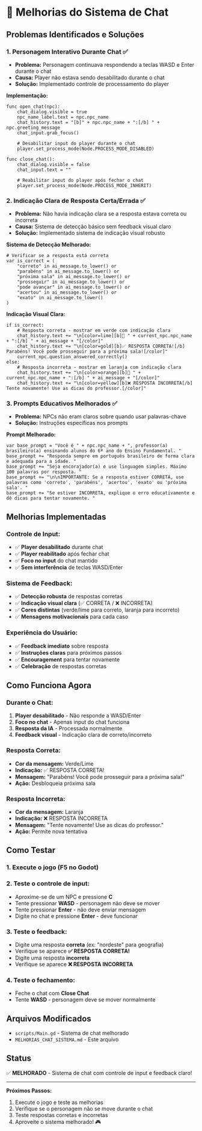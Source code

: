 # 🎯 Melhorias do Sistema de Chat

## Problemas Identificados e Soluções

### 1. **Personagem Interativo Durante Chat** ✅

- **Problema:** Personagem continuava respondendo a teclas WASD e Enter durante o chat
- **Causa:** Player não estava sendo desabilitado durante o chat
- **Solução:** Implementado controle de processamento do player

**Implementação:**

```gdscript
func open_chat(npc):
    chat_dialog.visible = true
    npc_name_label.text = npc.npc_name
    chat_history.text = "[b]" + npc.npc_name + ":[/b] " + npc.greeting_message
    chat_input.grab_focus()

    # Desabilitar input do player durante o chat
    player.set_process_mode(Node.PROCESS_MODE_DISABLED)

func close_chat():
    chat_dialog.visible = false
    chat_input.text = ""

    # Reabilitar input do player após fechar o chat
    player.set_process_mode(Node.PROCESS_MODE_INHERIT)
```

### 2. **Indicação Clara de Resposta Certa/Errada** ✅

- **Problema:** Não havia indicação clara se a resposta estava correta ou incorreta
- **Causa:** Sistema de detecção básico sem feedback visual claro
- **Solução:** Implementado sistema de indicação visual robusto

**Sistema de Detecção Melhorado:**

```gdscript
# Verificar se a resposta está correta
var is_correct = (
    "correto" in ai_message.to_lower() or
    "parabéns" in ai_message.to_lower() or
    "próxima sala" in ai_message.to_lower() or
    "prosseguir" in ai_message.to_lower() or
    "pode avançar" in ai_message.to_lower() or
    "acertou" in ai_message.to_lower() or
    "exato" in ai_message.to_lower()
)
```

**Indicação Visual Clara:**

```gdscript
if is_correct:
    # Resposta correta - mostrar em verde com indicação clara
    chat_history.text += "\n[color=lime][b]🎉 " + current_npc.npc_name + ":[/b] " + ai_message + "[/color]"
    chat_history.text += "\n[color=gold][b]✅ RESPOSTA CORRETA![/b] Parabéns! Você pode prosseguir para a próxima sala![/color]"
    current_npc.question_answered_correctly()
else:
    # Resposta incorreta - mostrar em laranja com indicação clara
    chat_history.text += "\n[color=orange][b]📝 " + current_npc.npc_name + ":[/b] " + ai_message + "[/color]"
    chat_history.text += "\n[color=yellow][b]❌ RESPOSTA INCORRETA[/b] Tente novamente! Use as dicas do professor.[/color]"
```

### 3. **Prompts Educativos Melhorados** ✅

- **Problema:** NPCs não eram claros sobre quando usar palavras-chave
- **Solução:** Instruções específicas nos prompts

**Prompt Melhorado:**

```gdscript
var base_prompt = "Você é " + npc.npc_name + ", professor(a) brasileiro(a) ensinando alunos do 6º ano do Ensino Fundamental. "
base_prompt += "Responda sempre em português brasileiro de forma clara e adequada para a idade. "
base_prompt += "Seja encorajador(a) e use linguagem simples. Máximo 100 palavras por resposta. "
base_prompt += "\n\nIMPORTANTE: Se a resposta estiver CORRETA, use palavras como 'correto', 'parabéns', 'acertou', 'exato' ou 'próxima sala'. "
base_prompt += "Se estiver INCORRETA, explique o erro educativamente e dê dicas para tentar novamente. "
```

## Melhorias Implementadas

### **Controle de Input:**

- ✅ **Player desabilitado** durante chat
- ✅ **Player reabilitado** após fechar chat
- ✅ **Foco no input** do chat mantido
- ✅ **Sem interferência** de teclas WASD/Enter

### **Sistema de Feedback:**

- ✅ **Detecção robusta** de respostas corretas
- ✅ **Indicação visual clara** (✅ CORRETA / ❌ INCORRETA)
- ✅ **Cores distintas** (verde/lime para correto, laranja para incorreto)
- ✅ **Mensagens motivacionais** para cada caso

### **Experiência do Usuário:**

- ✅ **Feedback imediato** sobre resposta
- ✅ **Instruções claras** para próximos passos
- ✅ **Encouragement** para tentar novamente
- ✅ **Celebração** de respostas corretas

## Como Funciona Agora

### **Durante o Chat:**

1. **Player desabilitado** - Não responde a WASD/Enter
2. **Foco no chat** - Apenas input do chat funciona
3. **Resposta da IA** - Processada normalmente
4. **Feedback visual** - Indicação clara de correto/incorreto

### **Resposta Correta:**

- **Cor da mensagem:** Verde/Lime
- **Indicação:** ✅ RESPOSTA CORRETA!
- **Mensagem:** "Parabéns! Você pode prosseguir para a próxima sala!"
- **Ação:** Desbloqueia próxima sala

### **Resposta Incorreta:**

- **Cor da mensagem:** Laranja
- **Indicação:** ❌ RESPOSTA INCORRETA
- **Mensagem:** "Tente novamente! Use as dicas do professor."
- **Ação:** Permite nova tentativa

## Como Testar

### **1. Execute o jogo** (F5 no Godot)

### **2. Teste o controle de input:**

- Aproxime-se de um NPC e pressione **C**
- Tente pressionar **WASD** - personagem não deve se mover
- Tente pressionar **Enter** - não deve enviar mensagem
- Digite no chat e pressione **Enter** - deve funcionar

### **3. Teste o feedback:**

- Digite uma resposta **correta** (ex: "nordeste" para geografia)
- Verifique se aparece **✅ RESPOSTA CORRETA!**
- Digite uma resposta **incorreta**
- Verifique se aparece **❌ RESPOSTA INCORRETA**

### **4. Teste o fechamento:**

- Feche o chat com **Close Chat**
- Tente **WASD** - personagem deve se mover normalmente

## Arquivos Modificados

- `scripts/Main.gd` - Sistema de chat melhorado
- `MELHORIAS_CHAT_SISTEMA.md` - Este arquivo

## Status

✅ **MELHORADO** - Sistema de chat com controle de input e feedback claro!

---

**Próximos Passos:**

1. Execute o jogo e teste as melhorias
2. Verifique se o personagem não se move durante o chat
3. Teste respostas corretas e incorretas
4. Aproveite o sistema melhorado! 🎮
